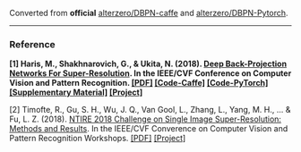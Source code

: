 Converted from **official** [alterzero/DBPN-caffe](https://github.com/alterzero/DBPN-caffe/tree/af5d3b56947b3b7c61bd001dee40725cdd8ec7c7) and [alterzero/DBPN-Pytorch](https://github.com/alterzero/DBPN-Pytorch/tree/6fa7316dbf257c086be065c95efa59a848938e5c).

---

### Reference
**[1] Haris, M., Shakhnarovich, G., & Ukita, N. (2018). [Deep Back-Projection Networks For Super-Resolution](https://ieeexplore.ieee.org/document/8578277/). In the IEEE/CVF Conference on Computer Vision and Pattern Recognition. [[PDF]](https://www.toyota-ti.ac.jp/Lab/Denshi/iim/members/muhammad.haris/projects/DBPN_cvpr2018_final.pdf) [[Code-Caffe]](https://github.com/alterzero/DBPN-caffe) [[Code-PyTorch]](https://github.com/alterzero/DBPN-Pytorch) [[Supplementary Material]](https://www.toyota-ti.ac.jp/Lab/Denshi/iim/members/muhammad.haris/projects/DBPN_cvpr2018_supp_material.pdf) [[Project]](https://www.toyota-ti.ac.jp/Lab/Denshi/iim/members/muhammad.haris/projects/DBPN.html)**

[2] Timofte, R., Gu, S. H., Wu, J. Q., Van Gool, L., Zhang, L., Yang, M. H., ... & Fu, L. Z. (2018). [NTIRE 2018 Challenge on Single Image Super-Resolution: Methods and Results](https://ieeexplore.ieee.org/document/8575282/). In the IEEE/CVF Converence on Computer Vision and Pattern Recognition Workshops. [[PDF]](http://people.ee.ethz.ch/~timofter/publications/NTIRE2018_SR_report_CVPRW-2018.pdf) [[Project]](http://www.vision.ee.ethz.ch/ntire18/#challenge)
